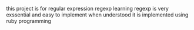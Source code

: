 this project is for regular expression
regexp
learning regexp is very exssential and easy to implement when understood
it is implemented using ruby programming